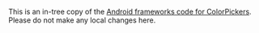 This is an in-tree copy of the [Android frameworks code for ColorPickers](https://android.googlesource.com/platform/frameworks/opt/colorpicker). Please do not make any local changes here.
